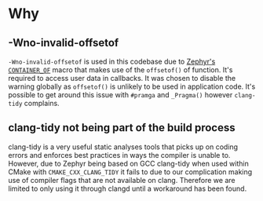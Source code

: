 # Why

## -Wno-invalid-offsetof
`-Wno-invalid-offsetof` is used in this codebase due to [Zephyr's `CONTAINER_OF`](https://docs.zephyrproject.org/latest/kernel/util/index.html#c.CONTAINER_OF) macro that makes use of the `offsetof()` of function. It's required to access user data in callbacks. It was chosen to disable the warning globally as `offsetof()` is unlikely to be used in application code.  It's possible to get around this issue with `#pramga` and `_Pragma()` however `clang-tidy` complains.

## clang-tidy not being part of the build process

clang-tidy is a very useful static analyses tools that picks up on coding errors and enforces best practices in ways the compiler is unable to. However, due to Zephyr being based on GCC clang-tidy when used within CMake with `CMAKE_CXX_CLANG_TIDY` it fails to due to our complication making use of compiler flags that are not available on clang. Therefore we are limited to only using it through clangd until a workaround has been found.

 

